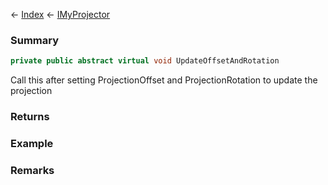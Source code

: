 ← [Index](Api-Index) ← [IMyProjector](Sandbox.ModAPI.Ingame.IMyProjector)

### Summary

```csharp
private public abstract virtual void UpdateOffsetAndRotation
```

Call this after setting ProjectionOffset and ProjectionRotation to update the projection

### Returns

### Example

### Remarks

